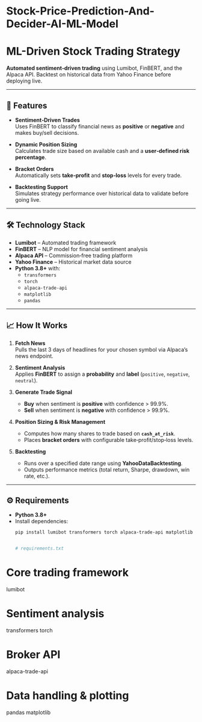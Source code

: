 # Stock-Price-Prediction-And-Decider-AI-ML-Model

# ML-Driven Stock Trading Strategy

**Automated sentiment‑driven trading** using Lumibot, FinBERT, and the Alpaca API. Backtest on historical data from Yahoo Finance before deploying live.

---

## 🚀 Features

- **Sentiment‑Driven Trades**  
  Uses FinBERT to classify financial news as **positive** or **negative** and makes buy/sell decisions.

- **Dynamic Position Sizing**  
  Calculates trade size based on available cash and a **user‑defined risk percentage**.

- **Bracket Orders**  
  Automatically sets **take‑profit** and **stop‑loss** levels for every trade.

- **Backtesting Support**  
  Simulates strategy performance over historical data to validate before going live.

---

## 🛠 Technology Stack

- **Lumibot** – Automated trading framework  
- **FinBERT** – NLP model for financial sentiment analysis  
- **Alpaca API** – Commission‑free trading platform  
- **Yahoo Finance** – Historical market data source  
- **Python 3.8+** with:
  - `transformers`
  - `torch`
  - `alpaca-trade-api`
  - `matplotlib`
  - `pandas`

---

## 📈 How It Works

1. **Fetch News**  
   Pulls the last 3 days of headlines for your chosen symbol via Alpaca’s news endpoint.

2. **Sentiment Analysis**  
   Applies **FinBERT** to assign a **probability** and **label** (`positive`, `negative`, `neutral`).

3. **Generate Trade Signal**  
   - **Buy** when sentiment is **positive** with confidence > 99.9%.  
   - **Sell** when sentiment is **negative** with confidence > 99.9%.

4. **Position Sizing & Risk Management**  
   - Computes how many shares to trade based on **`cash_at_risk`**.  
   - Places **bracket orders** with configurable take‑profit/stop‑loss levels.

5. **Backtesting**  
   - Runs over a specified date range using **YahooDataBacktesting**.  
   - Outputs performance metrics (total return, Sharpe, drawdown, win rate, etc.).

---

## ⚙️ Requirements

- **Python 3.8+**  
- Install dependencies:
  ```bash
  pip install lumibot transformers torch alpaca-trade-api matplotlib pandas


  # requirements.txt

# Core trading framework
lumibot

# Sentiment analysis
transformers
torch

# Broker API
alpaca-trade-api

# Data handling & plotting
pandas
matplotlib
